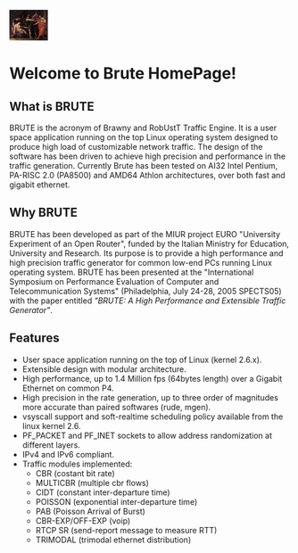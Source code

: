 ![alt text](https://github.com/awgn/brute/blob/master/logo/brute.jpg)
# Welcome to Brute HomePage!

## What is BRUTE

BRUTE is the acronym of Brawny and RobUstT Traffic Engine. It is a user space application running on the top 
Linux operating system designed to produce high load of customizable network traffic. The design of the software 
has been driven to achieve high precision and performance in the traffic generation. 
Currently Brute has been tested on AI32 Intel Pentium, PA-RISC 2.0 (PA8500) and AMD64 Athlon architectures, 
over both fast and gigabit ethernet.


## Why BRUTE

BRUTE has been developed as part of the MIUR project EURO "University Experiment of an Open Router", 
funded by the Italian Ministry for Education, University and Research. Its purpose is to provide a high performance 
and high precision traffic generator for common low-end PCs running Linux operating system. 
BRUTE has been presented at the "International Symposium on Performance Evaluation of Computer and Telecommunication Systems" 
(Philadelphia, July 24-28, 2005 SPECTS05) with the paper entitled 
_"BRUTE: A High Performance and Extensible Traffic Generator"_.


## Features

* User space application running on the top of Linux (kernel 2.6.x).
* Extensible design with modular architecture.
* High performance, up to 1.4 Million fps (64bytes length) over a Gigabit Ethernet on common P4.
* High precision in the rate generation, up to three order of magnitudes more accurate than paired softwares (rude, mgen).
* vsyscall support and soft-realtime scheduling policy available from the linux kernel 2.6.
* PF_PACKET and PF_INET sockets to allow address randomization at different layers.
* IPv4 and IPv6 compliant.
* Traffic modules implemented:
    * CBR (costant bit rate)
    * MULTICBR (multiple cbr flows)
    * CIDT (constant inter-departure time)
    * POISSON (exponential inter-departure time)
    * PAB (Poisson Arrival of Burst)
    * CBR-EXP/OFF-EXP (voip)
    * RTCP SR (send-report message to measure RTT)
    * TRIMODAL (trimodal ethernet distribution)

